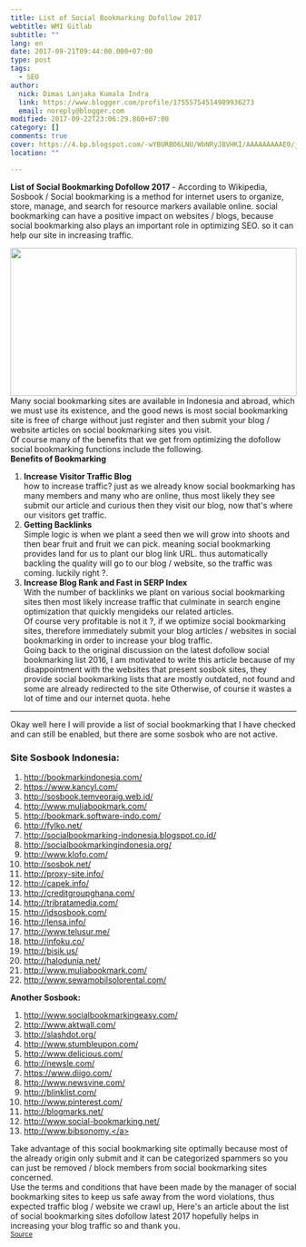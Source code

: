```yaml
---
title: List of Social Bookmarking Dofollow 2017
webtitle: WMI Gitlab
subtitle: ""
lang: en
date: 2017-09-21T09:44:00.000+07:00
type: post
tags:
  - SEO
author:
  nick: Dimas Lanjaka Kumala Indra
  link: https://www.blogger.com/profile/17555754514989936273
  email: noreply@blogger.com
modified: 2017-09-22T23:06:29.860+07:00
category: []
comments: true
cover: https://4.bp.blogspot.com/-wYBURBO6LNU/WbNRyJBVHKI/AAAAAAAAAE0/jpCy2bnD9CY-322fJ6JcJdfEiH8MsXl9QCLcBGAs/s320/images%2B%252810%2529.jpg
location: ""

---
```


<b>List of Social Bookmarking Dofollow 2017</b> - According to Wikipedia, Sosbook / Social bookmarking is a method for internet users to organize, store, manage, and search for resource markers available online. social bookmarking can have a positive impact on websites / blogs, because social bookmarking also plays an important role in optimizing SEO. so it can help our site in increasing traffic.  <br><div class="separator"><a href="https://4.bp.blogspot.com/-wYBURBO6LNU/WbNRyJBVHKI/AAAAAAAAAE0/jpCy2bnD9CY-322fJ6JcJdfEiH8MsXl9QCLcBGAs/s1600/images%2B%252810%2529.jpg" imageanchor="1" rel="noopener noreferer nofollow"><img border="0" data-original-height="346" data-original-width="425" height="261" src="https://4.bp.blogspot.com/-wYBURBO6LNU/WbNRyJBVHKI/AAAAAAAAAE0/jpCy2bnD9CY-322fJ6JcJdfEiH8MsXl9QCLcBGAs/s320/images%2B%252810%2529.jpg" width="100%"></a></div>Many social bookmarking sites are available in Indonesia and abroad, which we must use its existence, and the good news is most social bookmarking site is free of charge without just register and then submit your blog / website articles on social bookmarking sites you visit.  <br>Of course many of the benefits that we get from optimizing the dofollow social bookmarking functions include the following. <br><b>Benefits of Bookmarking</b><br><ol><li><b>Increase Visitor Traffic Blog</b><br> how to increase traffic? just as we already know social bookmarking has many members and many who are online, thus most likely they see submit our article and curious then they visit our blog, now that's where our visitors get traffic.</li><li><b>Getting Backlinks</b><br> Simple logic is when we plant a seed then we will grow into shoots and then bear fruit and fruit we can pick. meaning social bookmarking provides land for us to plant our blog link URL. thus automatically backling the quality will go to our blog / website, so the traffic was coming. luckily right ?.</li><li><b>Increase Blog Rank and Fast in SERP Index</b><br> With the number of backlinks we plant on various social bookmarking sites then most likely increase traffic that culminate in search engine optimization that quickly mengideks our related articles.  <br>Of course very profitable is not it ?, if we optimize social bookmarking sites, therefore immediately submit your blog articles / websites in social bookmarking in order to increase your blog traffic.  <br>Going back to the original discussion on the latest dofollow social bookmarking list 2016, I am motivated to write this article because of my disappointment with the websites that present sosbok sites, they provide social bookmarking lists that are mostly outdated, not found and some are already redirected to the site Otherwise, of course it wastes a lot of time and our internet quota. hehe  </li></ol><hr>Okay well here I will provide a list of social bookmarking that I have checked and can still be enabled, but there are some sosbok who are not active. <br><h3>Site Sosbook Indonesia:</h3><ol><li><a href="http://bookmarkindonesia.com/" rel="noopener noreferer nofollow" target="_blank">http://bookmarkindonesia.com/</a></li><li><a href="https://www.kancyl.com/" rel="noopener noreferer nofollow" target="_blank">https://www.kancyl.com/</a></li><li><a href="http://sosbook.temveoraig.web.id/" rel="noopener noreferer nofollow" target="_blank">http://sosbook.temveoraig.web.id/</a></li><li><a href="http://www.muliabookmark.com/" rel="noopener noreferer nofollow" target="_blank">http://www.muliabookmark.com/</a></li><li><a href="http://bookmark.software-indo.com/" rel="noopener noreferer nofollow" target="_blank">http://bookmark.software-indo.com/</a></li><li><a href="http://fylko.net/" rel="noopener noreferer nofollow" target="_blank">http://fylko.net/</a></li><li><a href="http://socialbookmarking-indonesia.blogspot.co.id/" rel="noopener noreferer nofollow" target="_blank">http://socialbookmarking-indonesia.blogspot.co.id/</a></li><li><a href="http://socialbookmarkingindonesia.org/" rel="noopener noreferer nofollow" target="_blank">http://socialbookmarkingindonesia.org/</a></li><li><a href="http://www.klofo.com/" rel="noopener noreferer nofollow" target="_blank">http://www.klofo.com/</a></li><li><a href="http://sosbok.net/" rel="noopener noreferer nofollow" target="_blank">http://sosbok.net/</a></li><li><a href="http://proxy-site.info/" rel="noopener noreferer nofollow" target="_blank">http://proxy-site.info/</a></li><li><a href="http://capek.info/" rel="noopener noreferer nofollow" target="_blank">http://capek.info/</a></li><li><a href="http://creditgroupghana.com/" rel="noopener noreferer nofollow" target="_blank">http://creditgroupghana.com/</a></li><li><a href="http://tribratamedia.com/" rel="noopener noreferer nofollow" target="_blank">http://tribratamedia.com/</a></li><li><a href="http://idsosbook.com/" rel="noopener noreferer nofollow" target="_blank">http://idsosbook.com/</a></li><li><a href="http://lensa.info/" rel="noopener noreferer nofollow" target="_blank">http://lensa.info/</a></li><li><a href="http://www.telusur.me/" rel="noopener noreferer nofollow" target="_blank">http://www.telusur.me/</a></li><li><a href="http://infoku.co/" rel="noopener noreferer nofollow" target="_blank">http://infoku.co/</a></li><li><a href="http://bisik.us/" rel="noopener noreferer nofollow" target="_blank">http://bisik.us/</a></li><li><a href="http://halodunia.net/" rel="noopener noreferer nofollow" target="_blank">http://halodunia.net/</a></li><li><a href="http://www.muliabookmark.com/" rel="noopener noreferer nofollow" target="_blank">http://www.muliabookmark.com/</a></li><li><a href="http://www.sewamobilsolorental.com/" rel="noopener noreferer nofollow" target="_blank">http://www.sewamobilsolorental.com/</a></li></ol><b>Another Sosbook:</b><br><ol><li><a href="http://www.socialbookmarkingeasy.com/" rel="noopener noreferer nofollow" target="_blank">http://www.socialbookmarkingeasy.com/</a></li><li><a href="http://www.aktwall.com/" rel="noopener noreferer nofollow" target="_blank">http://www.aktwall.com/</a></li><li><a href="http://slashdot.org/" rel="noopener noreferer nofollow" target="_blank">http://slashdot.org/</a></li><li><a href="http://www.stumbleupon.com/" rel="noopener noreferer nofollow" target="_blank">http://www.stumbleupon.com/</a></li><li><a href="http://www.delicious.com/" rel="noopener noreferer nofollow" target="_blank">http://www.delicious.com/</a></li><li><a href="http://newsle.com/" rel="noopener noreferer nofollow" target="_blank">http://newsle.com/</a></li><li><a href="https://www.diigo.com/" rel="noopener noreferer nofollow" target="_blank">https://www.diigo.com/</a></li><li><a href="http://www.newsvine.com/" rel="noopener noreferer nofollow" target="_blank">http://www.newsvine.com/</a></li><li><a href="http://blinklist.com/" rel="noopener noreferer nofollow" target="_blank">http://blinklist.com/</a></li><li><a href="http://www.pinterest.com/" rel="noopener noreferer nofollow" target="_blank">http://www.pinterest.com/</a></li><li><a href="http://blogmarks.net/" rel="noopener noreferer nofollow" target="_blank">http://blogmarks.net/</a></li><li><a href="http://www.social-bookmarking.net/" rel="noopener noreferer nofollow" target="_blank">http://www.social-bookmarking.net/</a></li><li><a href="http://www.bibsonomy./" rel="noopener noreferer nofollow" target="_blank">http://www.bibsonomy.</a></li></ol>Take advantage of this social bookmarking site optimally because most of the already origin only submit and it can be categorized spammers so you can just be removed / block members from social bookmarking sites concerned.  <br>Use the terms and conditions that have been made by the manager of social bookmarking sites to keep us safe away from the word violations, thus expected traffic blog / website we crawl up, Here's an article about the list of social bookmarking sites dofollow latest 2017 hopefully helps in increasing your blog traffic so and thank you. <br><small><a href="http://www.droidindo.com/2016/01/daftar-social-bookmarking-dofollow.html?m=1" rel="noopener noreferer nofollow" title="source">Source</a></small>